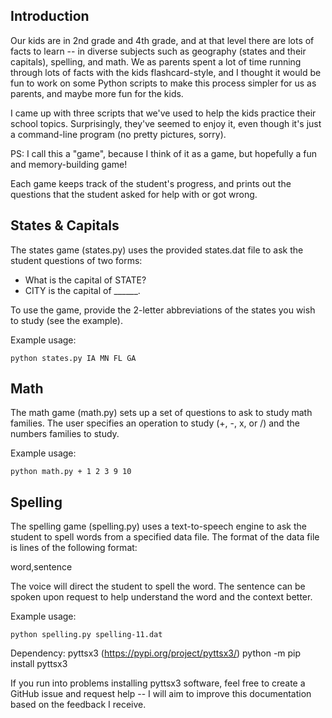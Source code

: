 ## Introduction ##
Our kids are in 2nd grade and 4th grade, and at that level there are lots of facts to learn -- in diverse subjects such as geography (states and their capitals), spelling, and math.  We as parents spent a lot of time running through lots of facts with the kids flashcard-style, and I thought it would be fun to work on some Python scripts to make this process simpler for us as parents, and maybe more fun for the kids.

I came up with three scripts that we've used to help the kids practice their school topics.  Surprisingly, they've seemed to enjoy it, even though it's just a command-line program (no pretty pictures, sorry).

PS: I call this a "game", because I think of it as a game, but hopefully a fun and memory-building game!

Each game keeps track of the student's progress, and prints out the questions that the student asked for help with or got wrong.

## States & Capitals ##
The states game (states.py) uses the provided states.dat file to ask the student questions of two forms:

* What is the capital of STATE?
* CITY is the capital of ______.

To use the game, provide the 2-letter abbreviations of the states you wish to study (see the example).

Example usage:

    python states.py IA MN FL GA

## Math ##
The math game (math.py) sets up a set of questions to ask to study math families.  The user specifies an operation to study (+, -, x, or /) and the numbers families to study.

Example usage:

    python math.py + 1 2 3 9 10

## Spelling ##

The spelling game (spelling.py) uses a text-to-speech engine to ask the student to spell words from a specified data file.  The format of the data file is lines of the following format:

 word,sentence

The voice will direct the student to spell the word.  The sentence can be spoken upon request to help understand the word and the context better.

Example usage:

    python spelling.py spelling-11.dat

Dependency: pyttsx3 (https://pypi.org/project/pyttsx3/)
    python -m pip install pyttsx3

If you run into problems installing pyttsx3 software, feel free to create a GitHub issue and request help -- I will aim to improve this documentation based on the feedback I receive.

